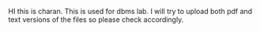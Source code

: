 HI this is charan.
This is used for dbms lab.
I will try to upload both pdf and text versions of the files so please check accordingly.
